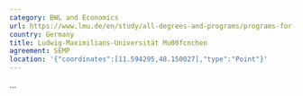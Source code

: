 ```yaml
---
category: BWL and Economics
url: https://www.lmu.de/en/study/all-degrees-and-programs/programs-for-international-visiting-students/index.html
country: Germany
title: Ludwig-Maximilians-Universität Mu00fcnchen
agreement: SEMP
location: '{"coordinates":[11.594295,48.150027],"type":"Point"}'
---
```

...